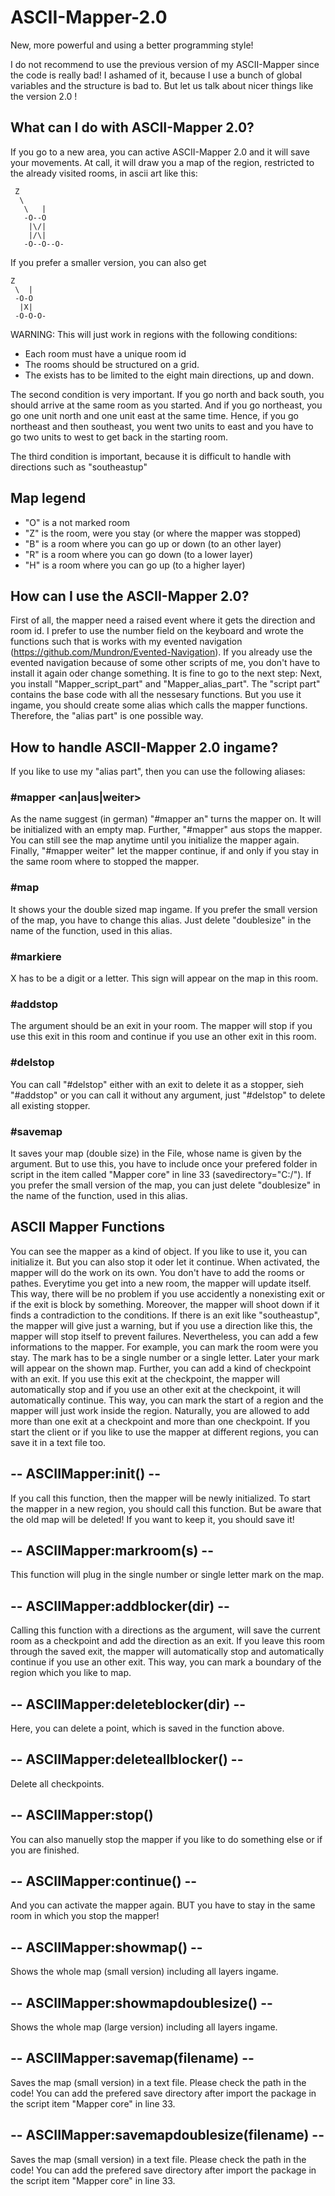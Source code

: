 # ASCII-Mapper-2.0

New, more powerful and using a better programming style!

I do not recommend to use the previous version of my ASCII-Mapper since the code is really bad! I ashamed of it, because I use a bunch of global variables and the structure is bad to. But let us talk about nicer things like the version 2.0 !

## What can I do with ASCII-Mapper 2.0?

If you go to a new area, you can active ASCII-Mapper 2.0 and it will save your movements. At call, it will draw you a map of the region, restricted to the already visited rooms, in ascii art like this:


 	 Z           
 	  \          
 	   \   |     
 	   -O--O     
 	    |\/|     
 	    |/\|     
 	   -O--O--O-



If you prefer a smaller version, you can also get


	Z       
 	 \  |   
 	 -O-O   
 	  |X|   
 	 -O-O-O-


 WARNING: This will just work in regions with the following conditions:
- Each room must have a unique room id
- The rooms should be structured on a grid.
- The exists has to be limited to the eight main directions, up and down.

The second condition is very important. If you go north and back south, you should arrive at the same room as you started.
And if you go northeast, you go one unit north and one unit east at the same time.
Hence, if you go northeast and then southeast, you went two units to east and you have to go two units
to west to get back in the starting room.

The third condition is important, because it is difficult to handle with directions such as "southeastup"

## Map legend
- "O" is a not marked room
- "Z" is the room, were you stay (or where the mapper was stopped)
- "B" is a room where you can go up or down (to an other layer)
- "R" is a room where you can go down (to a lower layer)
- "H" is a room where you can go up (to a higher layer)


## How can I use the ASCII-Mapper 2.0?

First of all, the mapper need a raised event where it gets the direction and room id. I prefer to use the number field on the keyboard and wrote the functions such that is works with my evented navigation (https://github.com/Mundron/Evented-Navigation).
If you already use the evented navigation because of some other scripts of me, you don't have to install it again oder change something. It is fine to go to the next step:
Next, you install "Mapper_script_part" and "Mapper_alias_part".
The "script part" contains the base code with all the nessesary functions.
But you use it ingame, you should create some alias which calls the mapper functions.
Therefore, the "alias part" is one possible way.

## How to handle ASCII-Mapper 2.0 ingame?
If you like to use my "alias part", then you can use the following aliases:

### \#mapper <an|aus|weiter>
As the name suggest (in german) "\#mapper an" turns the mapper on. It will be initialized with an empty map. Further, "\#mapper" aus stops the mapper.
You can still see the map anytime until you initialize the mapper again. Finally, "\#mapper weiter" let the mapper continue, if and only if you stay in the same room where to stopped the mapper.

### \#map
It shows your the double sized map ingame. If you prefer the small version of the map, you have to change this alias. Just delete "doublesize" in the name of the function, used in this alias.

### \#markiere <X>
X has to be a digit or a letter. This sign will appear on the map in this room.

### \#addstop <exit>
The argument should be an exit in your room. The mapper will stop if you use this exit in this room and continue if you use an other exit in this room.

### \#delstop <exit>
You can call "\#delstop" either with an exit to delete it as a stopper, sieh "\#addstop" or you can call it without any argument, just "\#delstop" to delete all existing stopper.

### \#savemap <filename>
It saves your map (double size) in the File, whose name is given by the argument. But to use this, you have to include once your prefered folder in script in the item called "Mapper core" in line 33 (savedirectory="C:/").
If you prefer the small version of the map, you can just delete "doublesize" in the name of the function, used in this alias.

## ASCII Mapper Functions

You can see the mapper as a kind of object. If you like to use it, you can initialize it. But you can also stop it oder let it continue. When activated, the mapper will do the work on its own. You don't have to add the rooms or pathes.
Everytime you get into a new room, the mapper will update itself. This way, there will be no problem if you use accidently a nonexisting exit or if the exit is block by something. Moreover, the mapper will shoot down if it finds a contradiction to the conditions. If there is an exit like "southeastup", the mapper will give just a warning, but if you use a direction like this, the mapper will stop itself to prevent failures.
Nevertheless, you can add a few informations to the mapper.
For example, you can mark the room were you stay. The mark has to be a single number or a single letter. Later your mark will appear on the shown map.
Further, you can add a kind of checkpoint with an exit. If you use this exit at the checkpoint, the mapper will automatically stop and if you use an other exit at the checkpoint, it will automatically continue. This way, you can mark the start of a region and the mapper will just work inside the region. Naturally, you are allowed to add more than one exit at a checkpoint and more than one checkpoint.
If you start the client or if you like to use the mapper at different regions, you can save it in a text file too.

## --	ASCIIMapper:init()												 --
If you call this function, then the mapper will be newly initialized.
To start the mapper in a new region, you should call this function.
But be aware that the old map will be deleted!
If you want to keep it, you should save it!

## --	ASCIIMapper:markroom(s)										 --
This function will plug in the single number or single letter mark on the map.

## --	ASCIIMapper:addblocker(dir)								 --
Calling this function with a directions as the argument,
will save the current room as a checkpoint and add the direction as an exit.
If you leave this room through the saved exit, the mapper will automatically
stop and automatically continue if you use an other exit.
This way, you can mark a boundary of the region which you like to map.

## --	ASCIIMapper:deleteblocker(dir)						 --
Here, you can delete a point, which is saved in the function above.

## --	ASCIIMapper:deleteallblocker()						 --
Delete all checkpoints.

## --	ASCIIMapper:stop()
You can also manuelly stop the mapper if you like to do something else
or if you are finished.

## --	ASCIIMapper:continue()										 --
And you can activate the mapper again. BUT you have to stay in the same
room in which you stop the mapper!

## --	ASCIIMapper:showmap()											 --
Shows the whole map (small version) including all layers ingame.

## --	ASCIIMapper:showmapdoublesize()						 --
Shows the whole map (large version) including all layers ingame.

## --	ASCIIMapper:savemap(filename)							 --
Saves the map (small version) in a text file. Please check the path in the code! You can add the prefered save directory after import the package in the script item "Mapper core" in line 33.


## --	ASCIIMapper:savemapdoublesize(filename)		 --
Saves the map (small version) in a text file.  Please check the path in the code! You can add the prefered save directory after import the package in the script item "Mapper core" in line 33.
